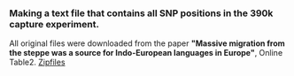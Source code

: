 ### Making a text file that contains all SNP positions in the 390k capture experiment.

All original files were downloaded from the paper **"Massive migration from the steppe was a source for Indo-European languages in Europe"**,  Online Table2. [Zipfiles](https://www.nature.com/articles/nature14317)
